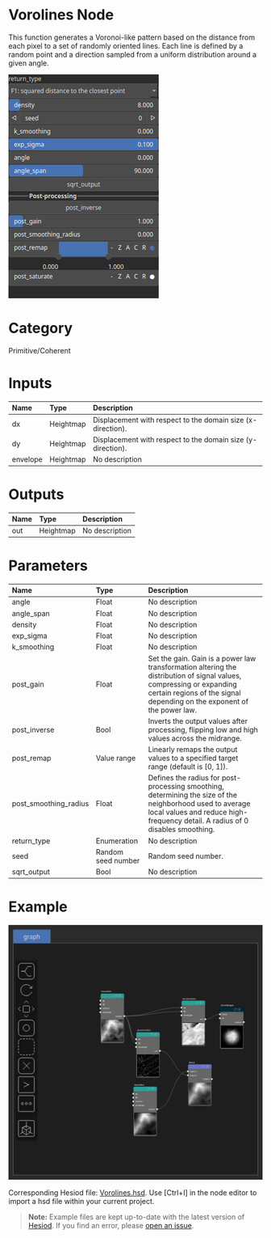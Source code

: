 
Vorolines Node
==============


This function generates a Voronoi-like pattern based on the distance from each pixel to a set of randomly oriented lines. Each line is defined by a random point and a direction sampled from a uniform distribution around a given angle.



![img](../../images/nodes/Vorolines_settings.png)


# Category


Primitive/Coherent
# Inputs

|Name|Type|Description|
| :--- | :--- | :--- |
|dx|Heightmap|Displacement with respect to the domain size (x-direction).|
|dy|Heightmap|Displacement with respect to the domain size (y-direction).|
|envelope|Heightmap|No description|

# Outputs

|Name|Type|Description|
| :--- | :--- | :--- |
|out|Heightmap|No description|

# Parameters

|Name|Type|Description|
| :--- | :--- | :--- |
|angle|Float|No description|
|angle_span|Float|No description|
|density|Float|No description|
|exp_sigma|Float|No description|
|k_smoothing|Float|No description|
|post_gain|Float|Set the gain. Gain is a power law transformation altering the distribution of signal values, compressing or expanding certain regions of the signal depending on the exponent of the power law.|
|post_inverse|Bool|Inverts the output values after processing, flipping low and high values across the midrange.|
|post_remap|Value range|Linearly remaps the output values to a specified target range (default is [0, 1]).|
|post_smoothing_radius|Float|Defines the radius for post-processing smoothing, determining the size of the neighborhood used to average local values and reduce high-frequency detail. A radius of 0 disables smoothing.|
|return_type|Enumeration|No description|
|seed|Random seed number|Random seed number.|
|sqrt_output|Bool|No description|

# Example


![img](../../images/nodes/Vorolines_hsd_example.png)

Corresponding Hesiod file: [Vorolines.hsd](../../examples/Vorolines.hsd). Use [Ctrl+I] in the node editor to import a hsd file within your current project. 

> **Note:** Example files are kept up-to-date with the latest version of [Hesiod](https://github.com/otto-link/Hesiod).
> If you find an error, please [open an issue](https://github.com/otto-link/Hesiod/issues).

